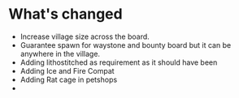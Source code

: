 # What's changed

+ Increase village size across the board.
+ Guarantee spawn for waystone and bounty board but it can be anywhere in the village.
+ Adding lithostitched as requirement as it should have been
+ Adding Ice and Fire Compat
+ Adding Rat cage in petshops
+ 
